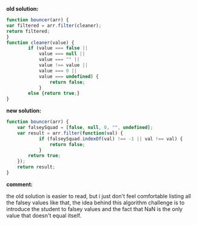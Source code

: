 **old solution:**
```javascript
function bouncer(arr) {
var filtered = arr.filter(cleaner);
return filtered;
}      
function cleaner(value) {
        if (value === false ||
            value === null ||
            value === "" ||
            value !== value ||
            value === 0 ||
            value === undefined) {
                return false;
            }
        else {return true;}
}
```

**new solution:**
```javascript
function bouncer(arr) {
    var falseySquad = [false, null, 0, "", undefined];
    var result = arr.filter(function(val) {
            if (falseySquad.indexOf(val) !== -1 || val !== val) {
                return false;
            }
        return true;
    });
    return result;
}
```
**comment:**

the old solution is easier to read, but i just don't feel comfortable listing all the falsey values like that, the idea behind
this algorithm challenge is to introduce the student to falsey values and the fact that NaN is the only value that doesn't
equal itself.

